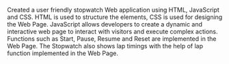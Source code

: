 Created a user friendly stopwatch Web application using HTML, JavaScript and CSS. HTML is used to structure the elements, CSS is used for designing the Web Page. JavaScript allows developers to create a dynamic and interactive web page to interact with visitors and execute complex actions. Functions such as Start, Pause, Resume and Reset are implemented in the Web Page. The Stopwatch also shows lap timings with the help of lap function implemented in the Web Page. 
